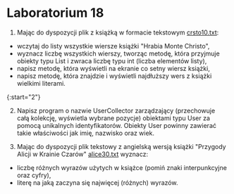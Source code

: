 # Laboratorium 18

1. Mając do dyspozycji plik z książką w formacie tekstowym [crsto10.txt](../crsto10.txt):
* wczytaj do listy wszystkie wiersze książki "Hrabia Monte Christo",
* wyznacz liczbę wszystkich wierszy, tworząc metodę, która przyjmuje obiekty typu List i zwraca liczbę typu int (liczba elementów listy),
* napisz metodę, która wyświetli na ekranie co setny wiersz książki,
* napisz metodę, która znajdzie i wyświetli najdłuższy wers z książki wielkimi literami.

{:start="2"}

2. Napisz program o nazwie UserCollector zarządzający (przechowuje całą kolekcję, wyświetla wybrane pozycje) obiektami typu User za pomocą unikalnych identyfikatorów. Obiekty User powinny zawierać takie właściwości jak imię, nazwisko oraz wiek. 

3. Mając do dyspozycji plik tekstowy z angielską wersją książki "Przygody Alicji w Krainie Czarów" [alice30.txt](../alice30.txt) wyznacz:
* liczbę różnych wyrazów użytych w książce (pomiń znaki interpunkcyjne oraz cyfry),
* literę na jaką zaczyna się najwięcej (różnych) wyrazów.
 
 

  
